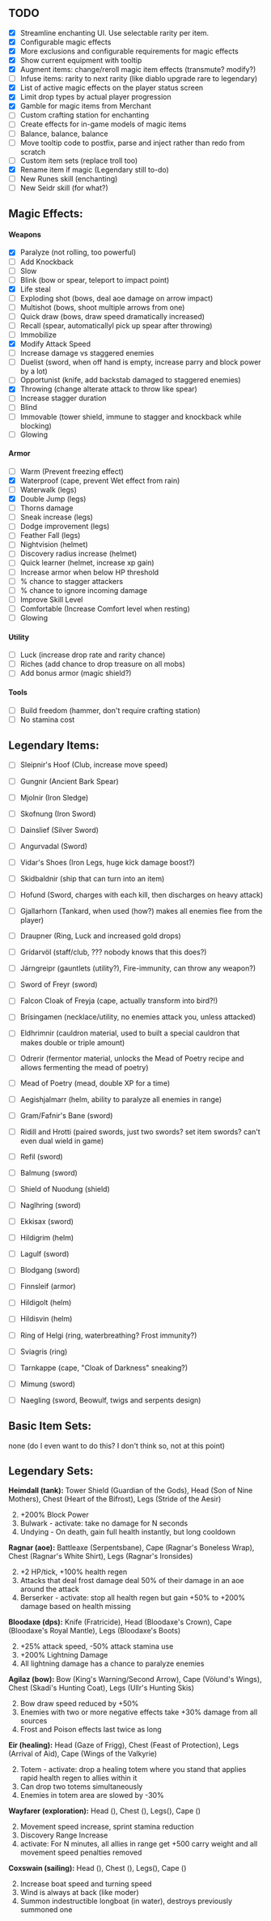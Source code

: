 ## TODO

- [X] Streamline enchanting UI. Use selectable rarity per item.
- [X] Configurable magic effects
- [X] More exclusions and configurable requirements for magic effects
- [X] Show current equipment with tooltip
- [X] Augment items: change/reroll magic item effects (transmute? modify?)
- [ ] Infuse items: rarity to next rarity (like diablo upgrade rare to legendary)
- [X] List of active magic effects on the player status screen
- [X] Limit drop types by actual player progression
- [X] Gamble for magic items from Merchant
- [ ] Custom crafting station for enchanting
- [ ] Create effects for in-game models of magic items
- [ ] Balance, balance, balance
- [ ] Move tooltip code to postfix, parse and inject rather than redo from scratch
- [ ] Custom item sets (replace troll too)
- [X] Rename item if magic (Legendary still to-do)
- [ ] New Runes skill (enchanting)
- [ ] New Seidr skill (for what?)

## Magic Effects:

#### Weapons
- [X] Paralyze (not rolling, too powerful)
- [ ] Add Knockback
- [ ] Slow
- [ ] Blink (bow or spear, teleport to impact point)
- [X] Life steal
- [ ] Exploding shot (bows, deal aoe damage on arrow impact)
- [ ] Multishot (bows, shoot multiple arrows from one)
- [ ] Quick draw (bows, draw speed dramatically increased)
- [ ] Recall (spear, automaticallyl pick up spear after throwing)
- [ ] Immobilize
- [X] Modify Attack Speed
- [ ] Increase damage vs staggered enemies
- [ ] Duelist (sword, when off hand is empty, increase parry and block power by a lot)
- [ ] Opportunist (knife, add backstab damaged to staggered enemies)
- [X] Throwing (change alterate attack to throw like spear)
- [ ] Increase stagger duration
- [ ] Blind
- [ ] Immovable (tower shield, immune to stagger and knockback while blocking)
- [ ] Glowing

#### Armor
- [ ] Warm (Prevent freezing effect)
- [X] Waterproof (cape, prevent Wet effect from rain)
- [ ] Waterwalk (legs)
- [X] Double Jump (legs)
- [ ] Thorns damage
- [ ] Sneak increase (legs)
- [ ] Dodge improvement (legs)
- [ ] Feather Fall (legs)
- [ ] Nightvision (helmet)
- [ ] Discovery radius increase (helmet)
- [ ] Quick learner (helmet, increase xp gain)
- [ ] Increase armor when below HP threshold
- [ ] % chance to stagger attackers
- [ ] % chance to ignore incoming damage
- [ ] Improve Skill Level
- [ ] Comfortable (Increase Comfort level when resting)
- [ ] Glowing

#### Utility
- [ ] Luck (increase drop rate and rarity chance)
- [ ] Riches (add chance to drop treasure on all mobs)
- [ ] Add bonus armor (magic shield?)

#### Tools
- [ ] Build freedom (hammer, don't require crafting station)
- [ ] No stamina cost

## Legendary Items:

- [ ] Sleipnir's Hoof (Club, increase move speed)
- [ ] Gungnir (Ancient Bark Spear)
- [ ] Mjolnir (Iron Sledge)
- [ ] Skofnung (Iron Sword)
- [ ] Dainslief (Silver Sword)
- [ ] Angurvadal (Sword)
- [ ] Vidar's Shoes (Iron Legs, huge kick damage boost?)
- [ ] Skidbaldnir (ship that can turn into an item)
- [ ] Hofund (Sword, charges with each kill, then discharges on heavy attack)
- [ ] Gjallarhorn (Tankard, when used (how?) makes all enemies flee from the player)
- [ ] Draupner (Ring, Luck and increased gold drops)
- [ ] Grídarvöl (staff/club, ??? nobody knows that this does?)
- [ ] Járngreipr (gauntlets (utility?), Fire-immunity, can throw any weapon?)
- [ ] Sword of Freyr (sword)
- [ ] Falcon Cloak of Freyja (cape, actually transform into bird?!)
- [ ] Brísingamen (necklace/utility, no enemies attack you, unless attacked)
- [ ] Eldhrimnir (cauldron material, used to built a special cauldron that makes double or triple amount)
- [ ] Odrerir (fermentor material, unlocks the Mead of Poetry recipe and allows fermenting the mead of poetry)
- [ ] Mead of Poetry (mead, double XP for a time)
- [ ] Aegishjalmarr (helm, ability to paralyze all enemies in range)
- [ ] Gram/Fafnir's Bane (sword)
- [ ] Ridill and Hrotti (paired swords, just two swords? set item swords? can't even dual wield in game)
- [ ] Refil (sword)
- [ ] Balmung (sword)
- [ ] Shield of Nuodung (shield)
- [ ] Naglhring (sword)
- [ ] Ekkisax (sword)
- [ ] Hildigrim (helm)
- [ ] Lagulf (sword)
- [ ] Blodgang (sword)
- [ ] Finnsleif (armor)
- [ ] Hildigolt (helm)
- [ ] Hildisvin (helm)
- [ ] Ring of Helgi (ring, waterbreathing? Frost immunity?)
- [ ] Sviagris (ring)
- [ ] Tarnkappe (cape, "Cloak of Darkness" sneaking?)
- [ ] Mimung (sword)
- [ ] Naegling (sword, Beowulf, twigs and serpents design)


## Basic Item Sets:

none (do I even want to do this? I don't think so, not at this point)

## Legendary Sets:

**Heimdall (tank):** Tower Shield (Guardian of the Gods), Head (Son of Nine Mothers), Chest (Heart of the Bifrost), Legs (Stride of the Aesir)

2. +200% Block Power
3. Bulwark - activate: take no damage for N seconds
4. Undying - On death, gain full health instantly, but long cooldown

**Ragnar (aoe):** Battleaxe (Serpentsbane), Cape (Ragnar's Boneless Wrap), Chest (Ragnar's White Shirt), Legs (Ragnar's Ironsides)

2. +2 HP/tick, +100% health regen
3. Attacks that deal frost damage deal 50% of their damage in an aoe around the attack
4. Berserker - activate: stop all health regen but gain +50% to +200% damage based on health missing

**Bloodaxe (dps):** Knife (Fratricide), Head (Bloodaxe's Crown), Cape (Bloodaxe's Royal Mantle), Legs (Bloodaxe's Boots)

2. +25% attack speed, -50% attack stamina use
3. +200% Lightning Damage
4. All lightning damage has a chance to paralyze enemies

**Agilaz (bow):** Bow (King's Warning/Second Arrow), Cape (Völund's Wings), Chest (Skadi's Hunting Coat), Legs (Ullr's Hunting Skis)

2. Bow draw speed reduced by +50%
3. Enemies with two or more negative effects take +30% damage from all sources
4. Frost and Poison effects last twice as long

**Eir (healing):** Head (Gaze of Frigg), Chest (Feast of Protection), Legs (Arrival of Aid), Cape (Wings of the Valkyrie)

2. Totem - activate: drop a healing totem where you stand that applies rapid health regen to allies within it
3. Can drop two totems simultaneously
4. Enemies in totem area are slowed by -30%

**Wayfarer (exploration):** Head (), Chest (), Legs(), Cape ()

2. Movement speed increase, sprint stamina reduction
3. Discovery Range Increase
4. activate: For N minutes, all allies in range get +500 carry weight and all movement speed penalties removed

**Coxswain (sailing):** Head (), Chest (), Legs(), Cape ()

2. Increase boat speed and turning speed
3. Wind is always at back (like moder)
4. Summon indestructible longboat (in water), destroys previously summoned one
